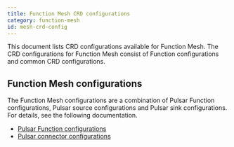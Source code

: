 ```yaml
---
title: Function Mesh CRD configurations
category: function-mesh
id: mesh-crd-config
---
```


This document lists CRD configurations available for Function Mesh. The CRD configurations for Function Mesh consist of Function configurations and common CRD configurations.

## Function Mesh configurations

The Function Mesh configurations are a combination of Pulsar Function configurations, Pulsar source configurations and Pulsar sink configurations. For details, see the following documentation.

- [Pulsar Function configurations](/functions/function-crd.md)
- [Pulsar connector configurations](/connectors/pulsar-io-crd.md)
